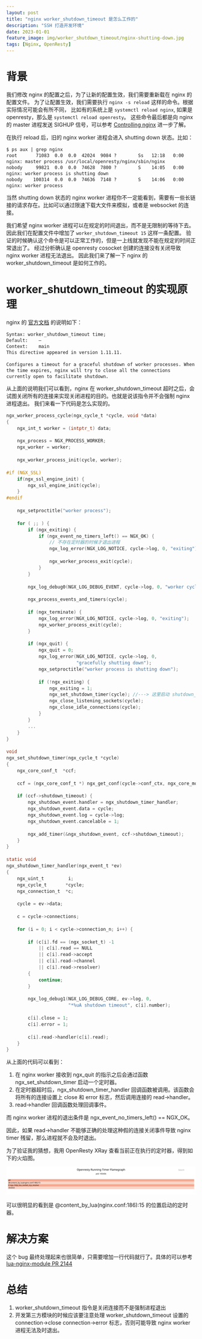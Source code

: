 ```yaml
---
layout: post
title: "nginx worker_shutdown_timeout 是怎么工作的"
description: "SSH 打造开发环境"
date: 2023-01-01
feature_image: img/worker_shutdown_timeout/nginx-shutting-down.jpg
tags: [Nginx, OpenResty]
---
```


# 背景

我们修改 nginx 的配置之后，为了让新的配置生效，我们需要重新载在 nginx 的配置文件。
为了让配置生效，我们需要执行 `nginx -s reload` 这样的命令。根据实际情况可能会有所不同，
比如有的系统上是 `systemctl reload nginx`, 如果是 openresty，那么是 `systemctl reload openresty`。
这些命令最后都是向 nginx 的 master 进程发送 SIGHUP 信号，可以参考 [Controlling nginx](http://nginx.org/en/docs/control.html) 进一步了解。

在执行 reload 后，旧的 nginx worker 进程会进入 shutting down 状态。比如：

```shell
$ ps aux | grep nginx
root       71083  0.0  0.0  42024  9084 ?        Ss   12:18   0:00 nginx: master process /usr/local/openresty/nginx/sbin/nginx
nobody     99821  0.0  0.0  74628  7800 ?        S    14:05   0:00 nginx: worker process is shutting down
nobody    100314  0.0  0.0  74636  7148 ?        S    14:06   0:00 nginx: worker process
```

当然 shutting down 状态的 nginx worker 进程你不一定能看到，需要有一些长链接的请求存在。比如可以通过限速下载大文件来模拟，或者是 websocket 的连接。

我们希望 nginx worker 进程可以在规定的时间退出，而不是无限制的等待下去。
因此我们在配置文件中增加了 `worker_shutdown_timeout 15` 这样一条配置。
验证的时候确认这个命令是可以正常工作的，但是一上线就发现不能在规定的时间正常退出了。
经过分析确认是 openresty cosocket 创建的连接没有关闭导致 nginx worker 进程无法退出。
因此我们来了解一下 nginx 的 worker_shutdown_timeout 是如何工作的。

# worker_shutdown_timeout 的实现原理

nginx 的 [官方文档](http://nginx.org/en/docs/ngx_core_module.html#worker_shutdown_timeout) 的说明如下：

```text
Syntax:	worker_shutdown_timeout time;
Default:	—
Context:	main
This directive appeared in version 1.11.11.

Configures a timeout for a graceful shutdown of worker processes. When the time expires, nginx will try to close all the connections currently open to facilitate shutdown.
```

从上面的说明我们可以看到，nginx 在 worker_shutdown_timeout 超时之后，会试图关闭所有的连接来实现关闭进程的目的。也就是说该指令并不会强制 nginx 进程退出。
我们来看一下代码是怎么实现的。


```c
ngx_worker_process_cycle(ngx_cycle_t *cycle, void *data)
{
    ngx_int_t worker = (intptr_t) data;

    ngx_process = NGX_PROCESS_WORKER;
    ngx_worker = worker;

    ngx_worker_process_init(cycle, worker);

#if (NGX_SSL)
    if(ngx_ssl_engine_init) {
        ngx_ssl_engine_init(cycle);
    }
#endif
    
    ngx_setproctitle("worker process");

    for ( ;; ) {
        if (ngx_exiting) {
            if (ngx_event_no_timers_left() == NGX_OK) {
                // 不存在定时器的时候才退出进程
                ngx_log_error(NGX_LOG_NOTICE, cycle->log, 0, "exiting");

                ngx_worker_process_exit(cycle);
            }
        }

        ngx_log_debug0(NGX_LOG_DEBUG_EVENT, cycle->log, 0, "worker cycle");

        ngx_process_events_and_timers(cycle);

        if (ngx_terminate) {
            ngx_log_error(NGX_LOG_NOTICE, cycle->log, 0, "exiting");
            ngx_worker_process_exit(cycle);
        }

        if (ngx_quit) {
            ngx_quit = 0;
            ngx_log_error(NGX_LOG_NOTICE, cycle->log, 0,
                          "gracefully shutting down");
            ngx_setproctitle("worker process is shutting down");

            if (!ngx_exiting) {
                ngx_exiting = 1;
                ngx_set_shutdown_timer(cycle); //---> 这里启动 shutdown_timeout 的定时器
                ngx_close_listening_sockets(cycle);
                ngx_close_idle_connections(cycle);
            }
        }
        ...
    }
}

void
ngx_set_shutdown_timer(ngx_cycle_t *cycle)
{
    ngx_core_conf_t  *ccf;

    ccf = (ngx_core_conf_t *) ngx_get_conf(cycle->conf_ctx, ngx_core_module);

    if (ccf->shutdown_timeout) {
        ngx_shutdown_event.handler = ngx_shutdown_timer_handler;
        ngx_shutdown_event.data = cycle;
        ngx_shutdown_event.log = cycle->log;
        ngx_shutdown_event.cancelable = 1;

        ngx_add_timer(&ngx_shutdown_event, ccf->shutdown_timeout);
    }
}

static void
ngx_shutdown_timer_handler(ngx_event_t *ev)
{
    ngx_uint_t         i;
    ngx_cycle_t       *cycle;
    ngx_connection_t  *c;

    cycle = ev->data;

    c = cycle->connections;

    for (i = 0; i < cycle->connection_n; i++) {

        if (c[i].fd == (ngx_socket_t) -1
            || c[i].read == NULL
            || c[i].read->accept
            || c[i].read->channel
            || c[i].read->resolver)
        {
            continue;
        }

        ngx_log_debug1(NGX_LOG_DEBUG_CORE, ev->log, 0,
                       "*%uA shutdown timeout", c[i].number);

        c[i].close = 1;
        c[i].error = 1;

        c[i].read->handler(c[i].read);
    }
}

```

从上面的代码可以看到：

1. 在 nginx worker 接收到 ngx_quit 的指示之后会通过函数 ngx_set_shutdown_timer 启动一个定时器。
2. 在定时器超时后，ngx_shutdown_timer_handler 回调函数被调用。该函数会将所有的连接设置上 close 和 error 标志，然后调用连接的 read->handler。
3. read->handler 回调函数处理回调事件。

而 nginx worker 进程的退出条件是 ngx_event_no_timers_left() == NGX_OK。

因此，如果 read->handler 不能够正确的处理这种假的连接关闭事件导致 nginx timer 残留，那么进程就不会及时退出。

为了验证我的猜想，我用 OpenResty XRay 查看当前正在执行的定时器，得到如下的火焰图。

![](../img/worker_shutdown_timeout/shutting-down-timer.svg)

可以很明显的看到是 @content_by_lua(nginx.conf:186):15 的位置启动的定时器。

# 解决方案

这个 bug 最终处理起来也很简单，只需要增加一行代码就行了。具体的可以参考 [lua-nginx-module PR 2144](https://github.com/openresty/lua-nginx-module/pull/2144)

# 总结

1. worker_shutdown_timeout 指令是关闭连接而不是强制进程退出
2. 开发第三方模块的时候应该要注意处理 worker_shutdown_timeout 设置的 connection->close connection->error 标志，否则可能导致 nginx worker 进程无法及时退出。
